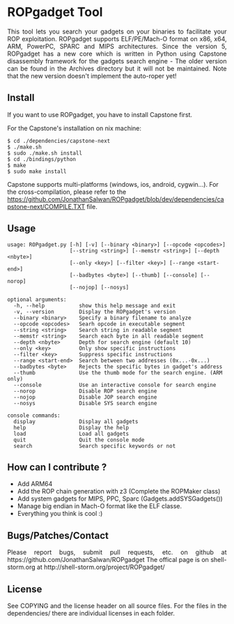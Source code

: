 ROPgadget Tool
================

<p style="text-align: justify;">This tool lets you search your gadgets on 
your binaries to facilitate your ROP exploitation. ROPgadget supports ELF/PE/Mach-O 
format on x86, x64, ARM, PowerPC, SPARC and MIPS architectures. Since the version 5, 
ROPgadget has a new core which is written in Python using Capstone disassembly framework
for the gadgets search engine - The older version can be found in the Archives directory 
but it will not be maintained. Note that the new version doesn't implement the auto-roper 
yet!</p>

Install
-------

If you want to use ROPgadget, you have to install Capstone first. 

For the Capstone's installation on nix machine:

    $ cd ./dependencies/capstone-next
    $ ./make.sh
    $ sudo ./make.sh install
    $ cd ./bindings/python
    $ make
    $ sudo make install

Capstone supports multi-platforms (windows, ios, android, cygwin...). For the cross-compilation, 
please refer to the https://github.com/JonathanSalwan/ROPgadget/blob/dev/dependencies/capstone-next/COMPILE.TXT 
file.


Usage
-----

    usage: ROPgadget.py [-h] [-v] [--binary <binary>] [--opcode <opcodes>]
                        [--string <string>] [--memstr <string>] [--depth <nbyte>]
                        [--only <key>] [--filter <key>] [--range <start-end>]
                        [--badbytes <byte>] [--thumb] [--console] [--norop]
                        [--nojop] [--nosys]

    optional arguments:
      -h, --help           show this help message and exit
      -v, --version        Display the ROPgadget's version
      --binary <binary>    Specify a binary filename to analyze
      --opcode <opcodes>   Searh opcode in executable segment
      --string <string>    Search string in readable segment
      --memstr <string>    Search each byte in all readable segment
      --depth <nbyte>      Depth for search engine (default 10)
      --only <key>         Only show specific instructions
      --filter <key>       Suppress specific instructions
      --range <start-end>  Search between two addresses (0x...-0x...)
      --badbytes <byte>    Rejects the specific bytes in gadget's address
      --thumb              Use the thumb mode for the search engine. (ARM only)
      --console            Use an interactive console for search engine
      --norop              Disable ROP search engine
      --nojop              Disable JOP search engine
      --nosys              Disable SYS search engine
    
    console commands:
      display              Display all gadgets
      help                 Display the help
      load                 Load all gadgets
      quit                 Quit the console mode
      search               Search specific keywords or not

How can I contribute ?
----------------------

- Add ARM64
- Add the ROP chain generation with z3 (Complete the ROPMaker class)
- Add system gadgets for MIPS, PPC, Sparc (Gadgets.addSYSGadgets())
- Manage big endian in Mach-O format like the ELF classe.
- Everything you think is cool :)

Bugs/Patches/Contact
--------------------

<p style="text-align:justify;">Please report bugs, submit pull requests, etc. on github at https://github.com/JonathanSalwan/ROPgadget
The offical page is on shell-storm.org at http://shell-storm.org/project/ROPgadget/</p>

License
-------

<p style="text-align:justify;">See COPYING and the license header on all source files. 
For the files in the dependencies/ there are individual licenses in each folder.</p>

